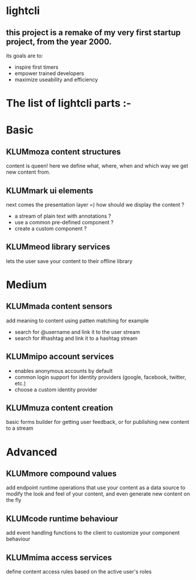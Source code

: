 # lightcli
## this project is a remake of my very first startup project, from the year 2000.

its goals are to:
- inspire first timers
- empower trained developers
- maximize useability and efficiency

# The list of lightcli parts :-

# Basic

## KLUMmoza content structures
content is queen!
here we define what, where, when and which way we get new content from.

## KLUMmark ui elements
next comes the presentation layer =)
how should we display the content ?
- a stream of plain text with annotations ?
- use a common pre-defined component ?
- create a custom component ?

## KLUMmeod library services
lets the user save your content to their offline library

# Medium

## KLUMmada content sensors
add meaning to content using patten matching
for example
- search for @username and link it to the user stream
- search for #hashtag and link it to a hashtag stream

## KLUMmipo account services
- enables anonymous accounts by default
- common login support for identity providers (google, facebook, twitter, etc.)
- choose a custom identity provider

## KLUMmuza content creation
basic forms builder for getting user feedback, or for publishing new content to a stream

# Advanced 

## KLUMmore compound values
add endpoint runtime operations that use your content as a data source
to modify the look and feel of your content, and even generate new content on the fly

## KLUMcode runtime behaviour
add event handling functions to the client to customize your component behaviour

## KLUMmima access services
define content access rules based on the active user's roles
